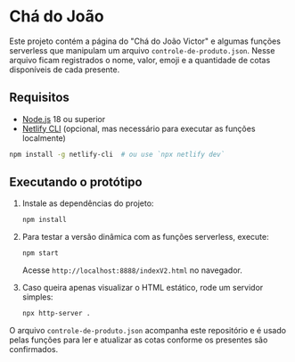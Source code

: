 # Chá do João

Este projeto contém a página do "Chá do João Victor" e algumas funções serverless
que manipulam um arquivo `controle-de-produto.json`. Nesse arquivo ficam
registrados o nome, valor, emoji e a quantidade de cotas disponíveis de cada
presente.

## Requisitos

- [Node.js](https://nodejs.org/) 18 ou superior
- [Netlify CLI](https://docs.netlify.com/cli/get-started/) (opcional, mas
  necessário para executar as funções localmente)

```bash
npm install -g netlify-cli  # ou use `npx netlify dev`
```

## Executando o protótipo

1. Instale as dependências do projeto:

   ```bash
   npm install
   ```

2. Para testar a versão dinâmica com as funções serverless, execute:

   ```bash
   npm start
   ```

   Acesse `http://localhost:8888/indexV2.html` no navegador.

3. Caso queira apenas visualizar o HTML estático, rode um servidor simples:

   ```bash
   npx http-server .
   ```

O arquivo `controle-de-produto.json` acompanha este repositório e é usado
pelas funções para ler e atualizar as cotas conforme os presentes são
confirmados.
